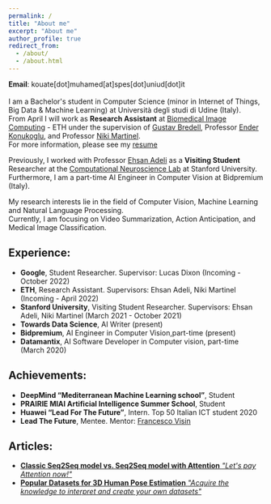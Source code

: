 ```yaml
---
permalink: /
title: "About me"
excerpt: "About me"
author_profile: true
redirect_from:
  - /about/
  - /about.html
---
```


**Email**: kouate[dot]muhamed[at]spes[dot]uniud[dot]it <br/>
<br/>
I am a Bachelor's student in Computer Science (minor in Internet of Things, Big Data & Machine Learning) at Università degli studi di Udine (Italy). <br/>
From April I will work as **Research Assistant** at [Biomedical Image Computing](https://bmic.ee.ethz.ch/) - ETH under the supervision of [Gustav Bredell](https://bmic.ee.ethz.ch/people/person-details.gustav-bredell.html), Professor [Ender Konukoglu](http://people.ee.ethz.ch/~kender/), and Professor [Niki Martinel](https://users.dimi.uniud.it/~niki.martinel/). <br/>
For more information, please see my [resume](http://kouatemuhamed.github.io/files/CV.pdf)

Previously, I worked with Professor [Ehsan Adeli](https://stanford.edu/~eadeli/) as a **Visiting Student** Researcher at the [Computational Neuroscience Lab](http://cnslab.stanford.edu/) at Stanford University. <br/>
Furthermore, I am a part-time AI Engineer in Computer Vision at Bidpremium (Italy).

My research interests lie in the field of Computer Vision, Machine Learning and Natural Language Processing. <br/>
Currently, I am focusing on Video Summarization, Action Anticipation, and Medical Image Classification.<br/>



## Experience:
- **Google**, Student Researcher. Supervisor: Lucas Dixon (Incoming - October 2022)
- **ETH**, Research Assistant. Supervisors: Ehsan Adeli, Niki Martinel (Incoming - April 2022)
- **Stanford University**, Visiting Student Researcher. Supervisors: Ehsan Adeli, Niki Martinel (March 2021 - October 2021)
- **Towards Data Science**, AI Writer (present)
- **Bidpremium**, AI Engineer in Computer Vision,part-time (present)
- **Datamantix**, AI Software Developer in Computer vision, part-time (March 2020)


## Achievements:

- **DeepMind “Mediterranean Machine Learning school”**, Student
- **PRAIRIE MIAI Artificial Intelligence Summer School**, Student
- **Huawei “Lead For The Future”**, Intern. Top 50 Italian ICT student 2020
- **Lead The Future**, Mentee. Mentor: [Francesco Visin](https://scholar.google.it/citations?user=kaAnZw0AAAAJ&hl=en)

## Articles:

- [**Classic Seq2Seq model vs. Seq2Seq model with Attention**
 *"Let's pay Attention now!"* ](https://towardsdatascience.com/classic-seq2seq-model-vs-seq2seq-model-with-attention-31527c77b28a)
- [**Popular Datasets for 3D Human Pose Estimation**
 *"Acquire the knowledge to interpret and create your own datasets"*](https://pub.towardsai.net/popular-datasets-for-3d-human-pose-estimation-a309b5700f9c)
